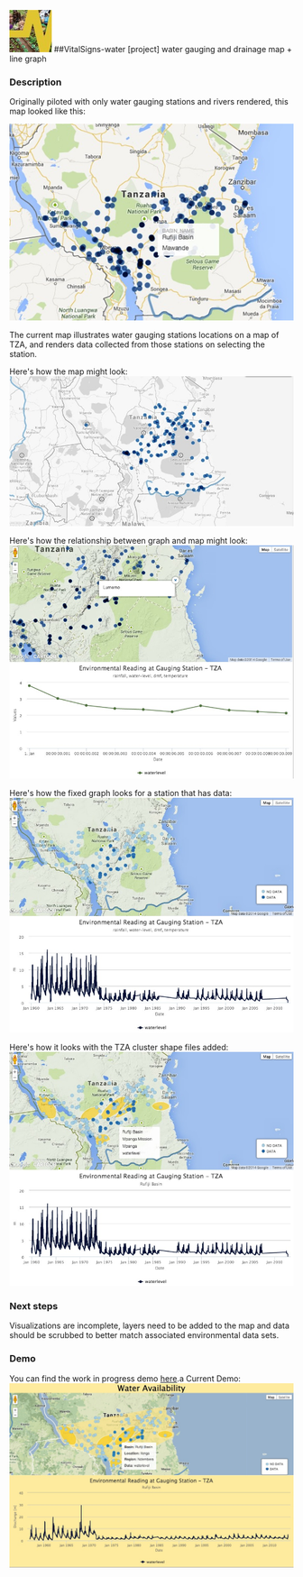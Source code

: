 ![VS-logo](https://raw.githubusercontent.com/auremoser/VitalSigns-climate/master/assets/logo-small.jpg)
##VitalSigns-water
[project] water gauging and drainage map + line graph

### Description
Originally piloted with only water gauging stations and rivers rendered, this map looked like this:

![Water Gauge + Drain](https://raw.githubusercontent.com/auremoser/VitalSigns-water/gh-pages/assets/TZA-sagcot.jpg)

The current map illustrates water gauging stations locations on a map of TZA, and renders data collected from those stations on selecting the station.

Here's how the map might look:
![Map of Gauging Stations](https://raw.githubusercontent.com/auremoser/VitalSigns-water/gh-pages/assets/TZA-water1.jpg)

Here's how the relationship between graph and map might look:
![Map of Gauging Station Data](https://raw.githubusercontent.com/auremoser/VitalSigns-water/gh-pages/assets/VS-watermashup.jpg)

Here's how the fixed graph looks for a station that has data:
![Has_Data](https://raw.githubusercontent.com/auremoser/VitalSigns-water/gh-pages/assets/TZA-waterFixed.jpg)

Here's how it looks with the TZA cluster shape files added:
![Clusters!](https://raw.githubusercontent.com/auremoser/VitalSigns-water/gh-pages/assets/TZA_clusters.jpg)

### Next steps
Visualizations are incomplete, layers need to be added to the map and data should be scrubbed to better match associated environmental data sets.

### Demo
You can find the work in progress demo [here](http://auremoser.github.io/VitalSigns-water/).a
Current Demo:
![VitalSigns Final](https://raw.githubusercontent.com/auremoser/VitalSigns-water/gh-pages/assets/VS-final.jpg)
